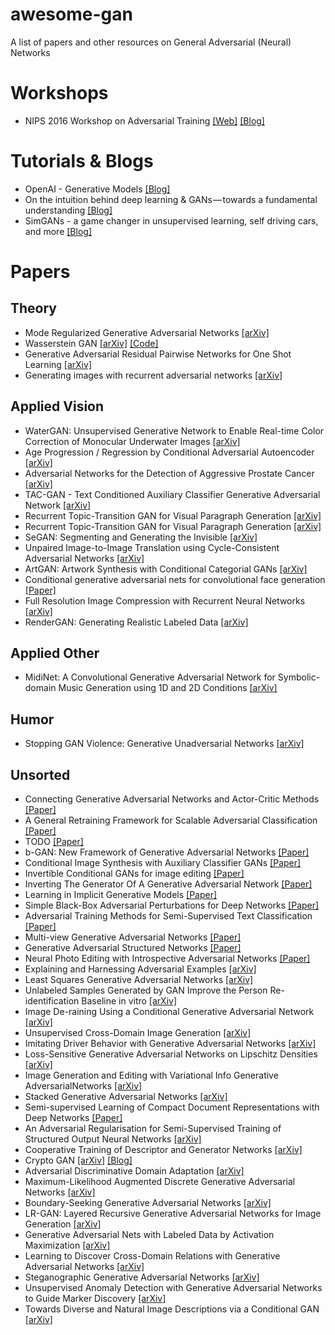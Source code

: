 # awesome-gan
A list of papers and other resources on General Adversarial (Neural) Networks

# Workshops
- NIPS 2016 Workshop on Adversarial Training [[Web]](https://sites.google.com/site/nips2016adversarial/) [[Blog]](http://www.inference.vc/my-summary-of-adversarial-training-nips-workshop/)

# Tutorials & Blogs
- OpenAI - Generative Models [[Blog]](https://openai.com/blog/generative-models/)
- On the intuition behind deep learning & GANs — towards a fundamental understanding [[Blog]](https://blog.waya.ai/introduction-to-gans-a-boxing-match-b-w-neural-nets-b4e5319cc935)
- SimGANs - a game changer in unsupervised learning, self driving cars, and more [[Blog]](https://blog.waya.ai/simgans-applied-to-autonomous-driving-5a8c6676e36b)

# Papers
## Theory
- Mode Regularized Generative Adversarial Networks [[arXiv]](https://arxiv.org/abs/1612.02136)
- Wasserstein GAN [[arXiv]](https://arxiv.org/abs/1701.07875) [[Code]](https://github.com/martinarjovsky/WassersteinGAN)
- Generative Adversarial Residual Pairwise Networks for One Shot Learning [[arXiv]](https://arxiv.org/abs/1703.08033)
- Generating images with recurrent adversarial networks [[arXiv]](https://arxiv.org/abs/1602.05110)

## Applied Vision
- WaterGAN: Unsupervised Generative Network to Enable Real-time Color Correction of Monocular Underwater Images [[arXiv]](https://arxiv.org/abs/1702.07392)
- Age Progression / Regression by Conditional Adversarial Autoencoder [[arXiv]](https://arxiv.org/abs/1702.08423)
- Adversarial Networks for the Detection of Aggressive Prostate Cancer [[arXiv]](https://arxiv.org/abs/1702.08014)
- TAC-GAN - Text Conditioned Auxiliary Classifier Generative Adversarial Network [[arXiv]](https://arxiv.org/abs/1703.06412)
- Recurrent Topic-Transition GAN for Visual Paragraph Generation [[arXiv]](https://arxiv.org/abs/1703.07022)
- Recurrent Topic-Transition GAN for Visual Paragraph Generation [[arXiv]](https://arxiv.org/abs/1703.07022)
- SeGAN: Segmenting and Generating the Invisible [[arXiv]](https://arxiv.org/abs/1703.10239)
- Unpaired Image-to-Image Translation using Cycle-Consistent Adversarial Networks [[arXiv]](https://arxiv.org/abs/1703.10593)
- ArtGAN: Artwork Synthesis with Conditional Categorial GANs [[arXiv]](https://arxiv.org/abs/1702.03410)
- Conditional generative adversarial nets for convolutional face generation [[Paper]](http://www.foldl.me/uploads/2015/conditional-gans-face-generation/paper.pdf)
- Full Resolution Image Compression with Recurrent Neural Networks [[arXiv]](https://arxiv.org/abs/1608.05148)
- RenderGAN: Generating Realistic Labeled Data [[arXiv]](https://arxiv.org/abs/1611.01331)

## Applied Other
- MidiNet: A Convolutional Generative Adversarial Network for Symbolic-domain Music Generation using 1D and 2D Conditions [[arXiv]](https://arxiv.org/abs/1703.10847)

## Humor
- Stopping GAN Violence: Generative Unadversarial Networks [[arXiv]](https://arxiv.org/abs/1703.02528)

## Unsorted
- Connecting Generative Adversarial Networks and Actor-Critic Methods [[Paper]](https://c4209155-a-62cb3a1a-s-sites.googlegroups.com/site/nips2016adversarial/WAT16_paper_1.pdf)
- A General Retraining Framework for Scalable Adversarial Classification [[Paper]](https://c4209155-a-62cb3a1a-s-sites.googlegroups.com/site/nips2016adversarial/WAT16_paper_2.pdf)
- TODO [[Paper]](https://c4209155-a-62cb3a1a-s-sites.googlegroups.com/site/nips2016adversarial/WAT16_paper_3.pdf)
- b-GAN: New Framework of Generative Adversarial Networks [[Paper]](https://c4209155-a-62cb3a1a-s-sites.googlegroups.com/site/nips2016adversarial/WAT16_paper_4.pdf)
- Conditional Image Synthesis with Auxiliary Classifier GANs [[Paper]](https://c4209155-a-62cb3a1a-s-sites.googlegroups.com/site/nips2016adversarial/WAT16_paper_7.pdf0)
- Invertible Conditional GANs for image editing [[Paper]](https://c4209155-a-62cb3a1a-s-sites.googlegroups.com/site/nips2016adversarial/WAT16_paper_8.pdf)
- Inverting The Generator Of A Generative Adversarial Network [[Paper]](https://c4209155-a-62cb3a1a-s-sites.googlegroups.com/site/nips2016adversarial/WAT16_paper_9.pdf)
- Learning in Implicit Generative Models [[Paper]](https://c4209155-a-62cb3a1a-s-sites.googlegroups.com/site/nips2016adversarial/WAT16_paper_10.pdf)
- Simple Black-Box Adversarial Perturbations for Deep Networks [[Paper]](https://c4209155-a-62cb3a1a-s-sites.googlegroups.com/site/nips2016adversarial/WAT16_paper_11.pdf)
- Adversarial Training Methods for Semi-Supervised Text Classification [[Paper]](https://c4209155-a-62cb3a1a-s-sites.googlegroups.com/site/nips2016adversarial/WAT16_paper_12.pdf)
- Multi-view Generative Adversarial Networks [[Paper]](https://c4209155-a-62cb3a1a-s-sites.googlegroups.com/site/nips2016adversarial/WAT16_paper_13.pdf)
- Generative Adversarial Structured Networks [[Paper]](https://c4209155-a-62cb3a1a-s-sites.googlegroups.com/site/nips2016adversarial/WAT16_paper_14.pdf)
- Neural Photo Editing with Introspective Adversarial Networks [[Paper]](https://c4209155-a-62cb3a1a-s-sites.googlegroups.com/site/nips2016adversarial/WAT16_paper_15.pdf)
- Explaining and Harnessing Adversarial Examples [[arXiv]](https://arxiv.org/abs/1412.6572)
- Least Squares Generative Adversarial Networks [[arXiv]](https://arxiv.org/abs/1611.04076)
- Unlabeled Samples Generated by GAN Improve the Person Re-identification Baseline in vitro [[arXiv]](https://arxiv.org/abs/1701.07717)
- Image De-raining Using a Conditional Generative Adversarial Network [[arXiv]](https://arxiv.org/abs/1701.05957)
- Unsupervised Cross-Domain Image Generation [[arXiv]](https://arxiv.org/abs/1611.02200)
- Imitating Driver Behavior with Generative Adversarial Networks [[arXiv]](https://arxiv.org/abs/1701.06699)
- Loss-Sensitive Generative Adversarial Networks on Lipschitz Densities [[arXiv]](https://arxiv.org/abs/1701.06264)
- Image Generation and Editing with Variational Info Generative AdversarialNetworks [[arXiv]](https://arxiv.org/abs/1701.04568)
- Stacked Generative Adversarial Networks [[arXiv]](https://arxiv.org/abs/1612.04357)
- Semi-supervised Learning of Compact Document Representations with Deep Networks [[Paper]](http://www.cs.nyu.edu/~ranzato/publications/ranzato-icml08.pdf)
- An Adversarial Regularisation for Semi-Supervised Training of Structured Output Neural Networks [[arXiv]](https://arxiv.org/abs/1702.02382)
- Cooperative Training of Descriptor and Generator Networks [[arXiv]](https://arxiv.org/abs/1609.09408)
- Crypto GAN [[arXiv]](https://arxiv.org/abs/1610.06918) [[Blog]](https://blog.acolyer.org/2017/02/10/learning-to-protect-communications-with-adversarial-neural-cryptography/)
- Adversarial Discriminative Domain Adaptation [[arXiv]](https://arxiv.org/abs/1702.05464)
- Maximum-Likelihood Augmented Discrete Generative Adversarial Networks [[arXiv]](https://arxiv.org/abs/1702.07983)
- Boundary-Seeking Generative Adversarial Networks [[arXiv]](https://arxiv.org/abs/1702.08431)
- LR-GAN: Layered Recursive Generative Adversarial Networks for Image Generation [[arXiv]](https://arxiv.org/abs/1703.01560)
- Generative Adversarial Nets with Labeled Data by Activation Maximization [[arXiv]](https://arxiv.org/abs/1703.02000)
- Learning to Discover Cross-Domain Relations with Generative Adversarial Networks [[arXiv]](https://arxiv.org/abs/1703.05192)
- Steganographic Generative Adversarial Networks [[arXiv]](https://arxiv.org/abs/1703.05502)
- Unsupervised Anomaly Detection with Generative Adversarial Networks to Guide Marker Discovery [[arXiv]](https://arxiv.org/abs/1703.05921)
- Towards Diverse and Natural Image Descriptions via a Conditional GAN [[arXiv]](https://arxiv.org/abs/1703.06029)
